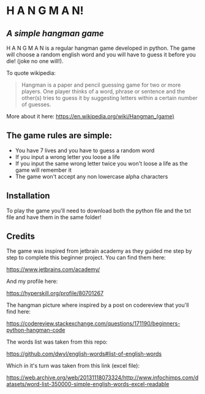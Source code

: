 # H A N G M A N!
## _A simple hangman game_

H A N G M A N is a regular hangman game  developed in python.
The game will choose a random english word and you will have to guess it before you die! (joke no one will!).

To quote wikipedia:
> Hangman is a paper and pencil guessing game 
> for two or more players.
> One player thinks of a word, phrase or sentence
> and the other(s) tries to guess it by suggesting 
> letters within a certain number of guesses.

More about it here: https://en.wikipedia.org/wiki/Hangman_(game)

## The game rules are simple:
- You have 7 lives and you have to guess a random word
- If you input a wrong letter you loose a life
- If you input the same wrong letter twice you won't loose a life as the game will remember it
- The game won't accept any non lowercase alpha characters

## Installation
To play the game you'll need to download both the python file and the txt file and have them in the same folder!

## Credits

The game was inspired from jetbrain academy as they guided me step by step to complete this beginner project.
You can find them here:

https://www.jetbrains.com/academy/

And my profile here:

https://hyperskill.org/profile/80701267


The hangman picture where inspired by a post on codereview that you'll find here:

https://codereview.stackexchange.com/questions/171190/beginners-python-hangman-code


The words list was taken from this repo:

https://github.com/dwyl/english-words#list-of-english-words

Which in it's turn was taken from this link (excel file):

https://web.archive.org/web/20131118073324/http://www.infochimps.com/datasets/word-list-350000-simple-english-words-excel-readable
